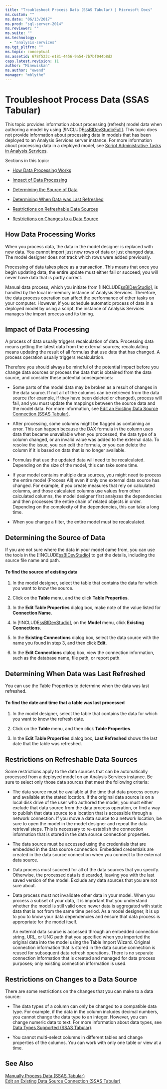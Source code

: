```yaml
---
title: "Troubleshoot Process Data (SSAS Tabular) | Microsoft Docs"
ms.custom: ""
ms.date: "06/13/2017"
ms.prod: "sql-server-2014"
ms.reviewer: ""
ms.suite: ""
ms.technology: 
  - "analysis-services"
ms.tgt_pltfrm: ""
ms.topic: conceptual
ms.assetid: 678f523c-e181-4456-9a54-7b7bf044b8d2
caps.latest.revision: 11
author: "Minewiskan"
ms.author: "owend"
manager: "mblythe"
---
```

# Troubleshoot Process Data (SSAS Tabular)
  This topic provides information about processing (refresh) model data when authoring a model by using [!INCLUDE[ssBIDevStudioFull](../includes/ssbidevstudiofull-md.md)]. This topic does not provide information about processing data in models that has been deployed to an Analysis Services server instance. For more information about processing data in a deployed model, see [Script Administrative Tasks in Analysis Services](script-administrative-tasks-in-analysis-services.md).  
  
 Sections in this topic:  
  
-   [How Data Processing Works](#bkmk_how_df_works)  
  
-   [Impact of Data Processing](#bkmk_impact_of_df)  
  
-   [Determining the Source of Data](#bkmk_det_source)  
  
-   [Determining When Data was Last Refreshed](#bkmk_det_last_ref)  
  
-   [Restrictions on Refreshable Data Sources](#bkmk_restrictions)  
  
-   [Restrictions on Changes to a Data Source](#bkmk_rest_changes)  
  
##  <a name="bkmk_how_df_works"></a> How Data Processing Works  
 When you process data, the data in the model designer is replaced with new data. You cannot import just new rows of data or just changed data. The model designer does not track which rows were added previously.  
  
 Processing of data takes place as a transaction. This means that once you begin updating data, the entire update must either fail or succeed; you will never have data that is partly correct.  
  
 Manual data process, which you initiate from [!INCLUDE[ssBIDevStudio](../includes/ssbidevstudio-md.md)], is handled by the local in-memory instance of Analysis Services. Therefore, the data process operation can affect the performance of other tasks on your computer. However, if you schedule automatic process of data in a deployed model by using a script, the instance of Analysis Services manages the import process and its timing.  
  
##  <a name="bkmk_impact_of_df"></a> Impact of Data Processing  
 A process of data usually triggers recalculation of data.  Processing data means getting the latest data from the external sources;  recalculating means updating the result of all formulas that use data that has changed. A process operation usually triggers recalculation.  
  
 Therefore you should always be mindful of the potential impact before you change data sources or process the data that is obtained from the data source, and consider these potential consequences:  
  
-   Some parts of the model data may be broken as a result of changes in the data source. If not all of the columns can be retrieved from the data source (for example, if they have been deleted or changed), process will fail, and you must update the mappings between the source data and the model data. For more information, see [Edit an Existing Data Source Connection &#40;SSAS Tabular&#41;](edit-an-existing-data-source-connection-ssas-tabular.md).  
  
-   After processing, some columns might be flagged as containing an error. This can happen because the DAX formula in the column uses data that became unavailable when you processed, the data type of a column changed, or an invalid value was added to the external data. To resolve the issue, you can edit the formula, or you can delete the column if it is based on data that is no longer available.  
  
-   Formulas that use the updated data will need to be recalculated. Depending on the size of the model, this can take some time.  
  
-   If your model contains multiple data sources, you might need to process the entire model (Process All) even if only one external data source has changed. For example, if you create measures that rely on calculated columns, and those calculated columns use values from other calculated columns, the model designer first analyzes the dependencies and then processes the entire chain of related objects in order. Depending on the complexity of the dependencies, this can take a long time.  
  
-   When you change a filter, the entire model must be recalculated.  
  
##  <a name="bkmk_det_source"></a> Determining the Source of Data  
 If you are not sure where the data in your model came from, you can use the tools in the [!INCLUDE[ssBIDevStudio](../includes/ssbidevstudio-md.md)] to get the details, including the source file name and path.  
  
#### To find the source of existing data  
  
1.  In the model designer, select the table that contains the data for which you want to know the source.  
  
2.  Click on the **Table** menu, and the click **Table Properties**.  
  
3.  In the **Edit Table Properties** dialog box, make note of the value listed for **Connection Name**.  
  
4.  In [!INCLUDE[ssBIDevStudio](../includes/ssbidevstudio-md.md)], on the **Model** menu, click **Existing Connections**.  
  
5.  In the **Existing Connections** dialog box, select the data source with the name you found in step 3, and then click **Edit**.  
  
6.  In the **Edit Connections** dialog box, view the connection information, such as the database name, file path, or report path.  
  
##  <a name="bkmk_det_last_ref"></a> Determining When Data was Last Refreshed  
 You can use the Table Properties to determine when the data was last refreshed.  
  
#### To find the date and time that a table was last processed  
  
1.  In the model designer, select the table that contains the data for which you want to know the refresh date.  
  
2.  Click on the **Table** menu, and then click **Table Properties**.  
  
3.  In the **Edit Table Properties** dialog box, **Last Refreshed** shows the last date that the table was refreshed.  
  
##  <a name="bkmk_restrictions"></a> Restrictions on Refreshable Data Sources  
 Some restrictions apply to the data sources that can be automatically processed from a deployed model on an Analysis Services instance. Be sure to select only those data sources that meet the following criteria:  
  
-   The data source must be available at the time that data process occurs and available at the stated location. If the original data source is on a local disk drive of the user who authored the model, you must either exclude that data source from the data process operation, or find a way to publish that data source to a location that is accessible through a network connection. If you move a data source to a network location, be sure to open the model in the model designer and repeat the data retrieval steps. This is necessary to re-establish the connection information that is stored in the data source connection properties.  
  
-   The data source must be accessed using the credentials that are embedded in the data source connection. Embedded credentials are created in the data source connection when you connect to the external data source.  
  
-   Data process must succeed for all of the data sources that you specify. Otherwise, the processed data is discarded, leaving you with the last saved version of the model. Exclude any data sources that you are not sure about.  
  
-   Data process must not invalidate other data in your model. When you process a subset of your data, it is important that you understand whether the model is still valid once newer data is aggregated with static data that is not from the same time period. As a model designer, it is up to you to know your data dependencies and ensure that data process is appropriate for the model itself.  
  
     An external data source is accessed through an embedded connection string, URL, or UNC path that you specified when you imported the original data into the model using the Table Import Wizard. Original connection information that is stored in the data source connection is reused for subsequent data refresh operations. There is no separate connection information that is created and managed for data process purposes; only existing connection information is used.  
  
##  <a name="bkmk_rest_changes"></a> Restrictions on Changes to a Data Source  
 There are some restrictions on the changes that you can make to a data source:  
  
-   The data types of a column can only be changed to a compatible data type. For example, if the data in the column includes decimal numbers, you cannot change the data type to an integer. However, you can change numeric data to text. For more information about data types, see [Data Types Supported &#40;SSAS Tabular&#41;](tabular-models/data-types-supported-ssas-tabular.md).  
  
-   You cannot multi-select columns in different tables and change properties of the columns. You can work with only one table or view at a time.  
  
## See Also  
 [Manually Process Data &#40;SSAS Tabular&#41;](manually-process-data-ssas-tabular.md)   
 [Edit an Existing Data Source Connection &#40;SSAS Tabular&#41;](edit-an-existing-data-source-connection-ssas-tabular.md)  
  
  